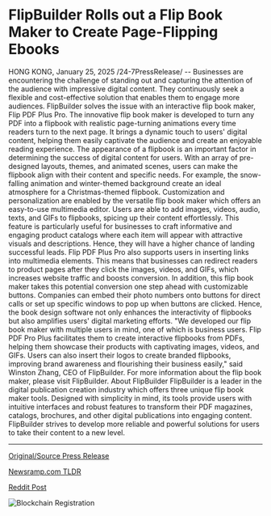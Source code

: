 # FlipBuilder Rolls out a Flip Book Maker to Create Page-Flipping Ebooks

HONG KONG, January 25, 2025 /24-7PressRelease/ -- Businesses are encountering the challenge of standing out and capturing the attention of the audience with impressive digital content. They continuously seek a flexible and cost-effective solution that enables them to engage more audiences. FlipBuilder solves the issue with an interactive flip book maker, Flip PDF Plus Pro.  The innovative flip book maker is developed to turn any PDF into a flipbook with realistic page-turning animations every time readers turn to the next page. It brings a dynamic touch to users' digital content, helping them easily captivate the audience and create an enjoyable reading experience.  The appearance of a flipbook is an important factor in determining the success of digital content for users. With an array of pre-designed layouts, themes, and animated scenes, users can make the flipbook align with their content and specific needs. For example, the snow-falling animation and winter-themed background create an ideal atmosphere for a Christmas-themed flipbook.  Customization and personalization are enabled by the versatile flip book maker which offers an easy-to-use multimedia editor. Users are able to add images, videos, audio, texts, and GIFs to flipbooks, spicing up their content effortlessly. This feature is particularly useful for businesses to craft informative and engaging product catalogs where each item will appear with attractive visuals and descriptions. Hence, they will have a higher chance of landing successful leads. Flip PDF Plus Pro also supports users in inserting links into multimedia elements. This means that businesses can redirect readers to product pages after they click the images, videos, and GIFs, which increases website traffic and boosts conversion.  In addition, this flip book maker takes this potential conversion one step ahead with customizable buttons. Companies can embed their photo numbers onto buttons for direct calls or set up specific windows to pop up when buttons are clicked. Hence, the book design software not only enhances the interactivity of flipbooks but also amplifies users' digital marketing efforts.  "We developed our flip book maker with multiple users in mind, one of which is business users. Flip PDF Pro Plus facilitates them to create interactive flipbooks from PDFs, helping them showcase their products with captivating images, videos, and GIFs. Users can also insert their logos to create branded flipbooks, improving brand awareness and flourishing their business easily," said Winston Zhang, CEO of FlipBuilder.  For more information about the flip book maker, please visit FlipBuilder.  About FlipBuilder FlipBuilder is a leader in the digital publication creation industry which offers three unique flip book maker tools. Designed with simplicity in mind, its tools provide users with intuitive interfaces and robust features to transform their PDF magazines, catalogs, brochures, and other digital publications into engaging content. FlipBuilder strives to develop more reliable and powerful solutions for users to take their content to a new level. 

---

[Original/Source Press Release](https://www.24-7pressrelease.com/press-release/518972/flipbuilder-rolls-out-a-flip-book-maker-to-create-page-flipping-ebooks)
                    

[Newsramp.com TLDR](https://newsramp.com/curated-news/flipbuilder-revolutionizes-digital-content-creation-with-flip-pdf-plus-pro/2808948080957d864f1e0fb0b85164e4) 

 



[Reddit Post](https://www.reddit.com/r/technology_press/comments/1i9ieqd/flipbuilder_revolutionizes_digital_content/) 



![Blockchain Registration](https://cdn.newsramp.app/24-7PressRelease/qrcode/251/25/epicXn8T.webp)